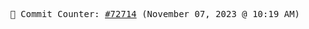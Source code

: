 <p align="center">
    <samp>
        📮 Commit Counter: <a href="https://github.com/Javascript-void0/Javascript-void0/commits/main">#72714</a> (November 07, 2023 @ 10:19 AM)
    </samp>
</p>